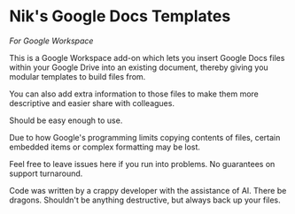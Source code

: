# Nik's Google Docs Templates 
*For Google Workspace*

This is a Google Workspace add-on which lets you insert Google Docs files within your Google Drive into an existing document, thereby giving you modular templates to build files from.

You can also add extra information to those files to make them more descriptive and easier share with colleagues.

Should be easy enough to use.

Due to how Google's programming limits copying contents of files, certain embedded items or complex formatting may be lost.

Feel free to leave issues here if you run into problems. No guarantees on support turnaround.

Code was written by a crappy developer with the assistance of AI. There be dragons. Shouldn't be anything destructive, but always back up your files.

